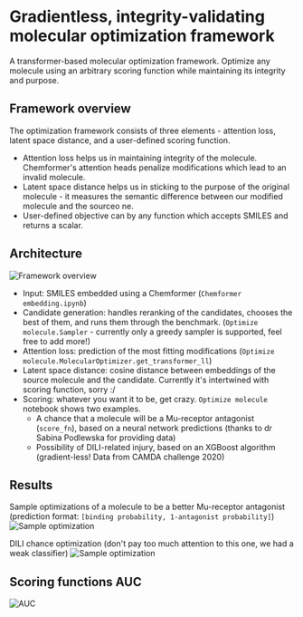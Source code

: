 # Gradientless, integrity-validating molecular optimization framework
A transformer-based molecular optimization framework. Optimize any molecule using an arbitrary scoring function while maintaining its integrity and purpose.


## Framework overview

The optimization framework consists of three elements - attention loss, latent space distance, and a user-defined scoring function.

 - Attention loss helps us in maintaining integrity of the molecule. Chemformer's attention heads penalize modifications which lead to an invalid molecule.
 - Latent space distance helps us in sticking to the purpose of the original molecule - it measures the semantic difference between our modified molecule and the sourceo ne.
 - User-defined objective can by any function which accepts SMILES and returns a scalar. 

## Architecture
![Framework overview](https://i.imgur.com/uYNyr13.png)
 - Input: SMILES embedded using a Chemformer (`Chemformer embedding.ipynb`)
 - Candidate generation: handles reranking of the candidates, chooses the best of them, and runs them through the benchmark. (`Optimize molecule.Sampler` - currently only a greedy sampler is supported, feel free to add more!)
 - Attention loss: prediction of the most fitting modifications (`Optimize molecule.MolecularOptimizer.get_transformer_ll`)
 - Latent space distance: cosine distance between embeddings of the source molecule and the candidate. Currently it's intertwined with scoring function, sorry :/ 
 - Scoring: whatever you want it to be, get crazy. `Optimize molecule` notebook shows two examples.
    - A chance that a molecule will be a Mu-receptor antagonist (`score_fn`), based on a neural network predictions (thanks to dr Sabina Podlewska for providing data)
    - Possibility of DILI-related injury, based on an XGBoost algorithm (gradient-less! Data from CAMDA challenge 2020)
  
## Results
Sample optimizations of a molecule to be a better Mu-receptor antagonist (prediction format: `[binding probability, 1-antagonist probability]`)
![Sample optimization](https://i.imgur.com/QYoxbhJ.png)

DILI chance optimization (don't pay too much attention to this one, we had a weak classifier)
![Sample optimization](https://i.imgur.com/IOQiAuG.png)

## Scoring functions AUC
![AUC](https://i.imgur.com/YWTwKwp.png)
